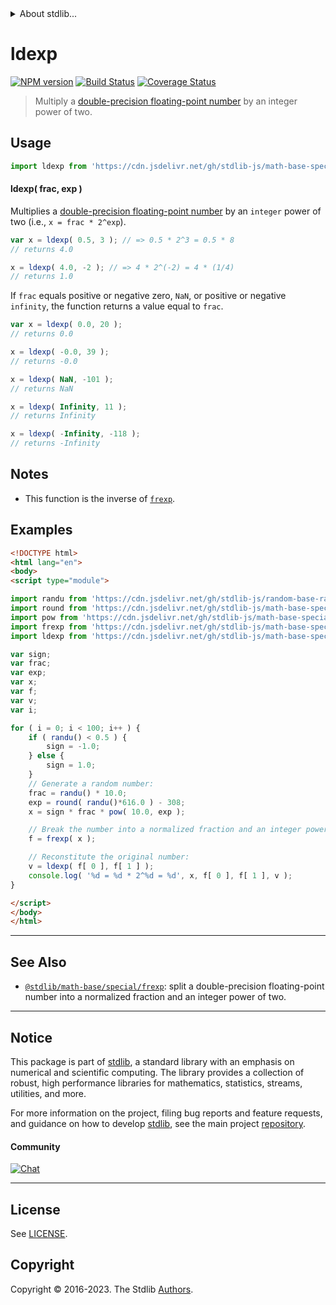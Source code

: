 <!--

@license Apache-2.0

Copyright (c) 2022 The Stdlib Authors.

Licensed under the Apache License, Version 2.0 (the "License");
you may not use this file except in compliance with the License.
You may obtain a copy of the License at

   http://www.apache.org/licenses/LICENSE-2.0

Unless required by applicable law or agreed to in writing, software
distributed under the License is distributed on an "AS IS" BASIS,
WITHOUT WARRANTIES OR CONDITIONS OF ANY KIND, either express or implied.
See the License for the specific language governing permissions and
limitations under the License.

-->


<details>
  <summary>
    About stdlib...
  </summary>
  <p>We believe in a future in which the web is a preferred environment for numerical computation. To help realize this future, we've built stdlib. stdlib is a standard library, with an emphasis on numerical and scientific computation, written in JavaScript (and C) for execution in browsers and in Node.js.</p>
  <p>The library is fully decomposable, being architected in such a way that you can swap out and mix and match APIs and functionality to cater to your exact preferences and use cases.</p>
  <p>When you use stdlib, you can be absolutely certain that you are using the most thorough, rigorous, well-written, studied, documented, tested, measured, and high-quality code out there.</p>
  <p>To join us in bringing numerical computing to the web, get started by checking us out on <a href="https://github.com/stdlib-js/stdlib">GitHub</a>, and please consider <a href="https://opencollective.com/stdlib">financially supporting stdlib</a>. We greatly appreciate your continued support!</p>
</details>

# ldexp

[![NPM version][npm-image]][npm-url] [![Build Status][test-image]][test-url] [![Coverage Status][coverage-image]][coverage-url] <!-- [![dependencies][dependencies-image]][dependencies-url] -->

> Multiply a [double-precision floating-point number][ieee754] by an integer power of two.



<section class="usage">

## Usage

```javascript
import ldexp from 'https://cdn.jsdelivr.net/gh/stdlib-js/math-base-special-ldexp@esm/index.mjs';
```

#### ldexp( frac, exp )

Multiplies a [double-precision floating-point number][ieee754] by an `integer` power of two (i.e., `x = frac * 2^exp`).

```javascript
var x = ldexp( 0.5, 3 ); // => 0.5 * 2^3 = 0.5 * 8
// returns 4.0

x = ldexp( 4.0, -2 ); // => 4 * 2^(-2) = 4 * (1/4)
// returns 1.0
```

If `frac` equals positive or negative zero, `NaN`, or positive or negative `infinity`, the function returns a value equal to `frac`.

```javascript
var x = ldexp( 0.0, 20 );
// returns 0.0

x = ldexp( -0.0, 39 );
// returns -0.0

x = ldexp( NaN, -101 );
// returns NaN

x = ldexp( Infinity, 11 );
// returns Infinity

x = ldexp( -Infinity, -118 );
// returns -Infinity
```

<section class="usage">

<section class="notes">

## Notes

-   This function is the inverse of [`frexp`][@stdlib/math/base/special/frexp].

</section>

<!-- /.notes -->

<section class="examples">

## Examples

<!-- eslint no-undef: "error" -->

```html
<!DOCTYPE html>
<html lang="en">
<body>
<script type="module">

import randu from 'https://cdn.jsdelivr.net/gh/stdlib-js/random-base-randu@esm/index.mjs';
import round from 'https://cdn.jsdelivr.net/gh/stdlib-js/math-base-special-round@esm/index.mjs';
import pow from 'https://cdn.jsdelivr.net/gh/stdlib-js/math-base-special-pow@esm/index.mjs';
import frexp from 'https://cdn.jsdelivr.net/gh/stdlib-js/math-base-special-frexp@esm/index.mjs';
import ldexp from 'https://cdn.jsdelivr.net/gh/stdlib-js/math-base-special-ldexp@esm/index.mjs';

var sign;
var frac;
var exp;
var x;
var f;
var v;
var i;

for ( i = 0; i < 100; i++ ) {
    if ( randu() < 0.5 ) {
        sign = -1.0;
    } else {
        sign = 1.0;
    }
    // Generate a random number:
    frac = randu() * 10.0;
    exp = round( randu()*616.0 ) - 308;
    x = sign * frac * pow( 10.0, exp );

    // Break the number into a normalized fraction and an integer power of two:
    f = frexp( x );

    // Reconstitute the original number:
    v = ldexp( f[ 0 ], f[ 1 ] );
    console.log( '%d = %d * 2^%d = %d', x, f[ 0 ], f[ 1 ], v );
}

</script>
</body>
</html>
```

</section>

<!-- /.examples -->

<!-- C interface documentation. -->



<!-- Section for related `stdlib` packages. Do not manually edit this section, as it is automatically populated. -->

<section class="related">

* * *

## See Also

-   <span class="package-name">[`@stdlib/math-base/special/frexp`][@stdlib/math/base/special/frexp]</span><span class="delimiter">: </span><span class="description">split a double-precision floating-point number into a normalized fraction and an integer power of two.</span>

</section>

<!-- /.related -->

<!-- Section for all links. Make sure to keep an empty line after the `section` element and another before the `/section` close. -->


<section class="main-repo" >

* * *

## Notice

This package is part of [stdlib][stdlib], a standard library with an emphasis on numerical and scientific computing. The library provides a collection of robust, high performance libraries for mathematics, statistics, streams, utilities, and more.

For more information on the project, filing bug reports and feature requests, and guidance on how to develop [stdlib][stdlib], see the main project [repository][stdlib].

#### Community

[![Chat][chat-image]][chat-url]

---

## License

See [LICENSE][stdlib-license].


## Copyright

Copyright &copy; 2016-2023. The Stdlib [Authors][stdlib-authors].

</section>

<!-- /.stdlib -->

<!-- Section for all links. Make sure to keep an empty line after the `section` element and another before the `/section` close. -->

<section class="links">

[npm-image]: http://img.shields.io/npm/v/@stdlib/math-base-special-ldexp.svg
[npm-url]: https://npmjs.org/package/@stdlib/math-base-special-ldexp

[test-image]: https://github.com/stdlib-js/math-base-special-ldexp/actions/workflows/test.yml/badge.svg?branch=v0.1.0
[test-url]: https://github.com/stdlib-js/math-base-special-ldexp/actions/workflows/test.yml?query=branch:v0.1.0

[coverage-image]: https://img.shields.io/codecov/c/github/stdlib-js/math-base-special-ldexp/main.svg
[coverage-url]: https://codecov.io/github/stdlib-js/math-base-special-ldexp?branch=main

<!--

[dependencies-image]: https://img.shields.io/david/stdlib-js/math-base-special-ldexp.svg
[dependencies-url]: https://david-dm.org/stdlib-js/math-base-special-ldexp/main

-->

[chat-image]: https://img.shields.io/gitter/room/stdlib-js/stdlib.svg
[chat-url]: https://app.gitter.im/#/room/#stdlib-js_stdlib:gitter.im

[stdlib]: https://github.com/stdlib-js/stdlib

[stdlib-authors]: https://github.com/stdlib-js/stdlib/graphs/contributors

[umd]: https://github.com/umdjs/umd
[es-module]: https://developer.mozilla.org/en-US/docs/Web/JavaScript/Guide/Modules

[deno-url]: https://github.com/stdlib-js/math-base-special-ldexp/tree/deno
[umd-url]: https://github.com/stdlib-js/math-base-special-ldexp/tree/umd
[esm-url]: https://github.com/stdlib-js/math-base-special-ldexp/tree/esm
[branches-url]: https://github.com/stdlib-js/math-base-special-ldexp/blob/main/branches.md

[stdlib-license]: https://raw.githubusercontent.com/stdlib-js/math-base-special-ldexp/main/LICENSE

[ieee754]: https://en.wikipedia.org/wiki/IEEE_754-1985

<!-- <related-links> -->

[@stdlib/math/base/special/frexp]: https://github.com/stdlib-js/math-base-special-frexp/tree/esm

<!-- </related-links> -->

</section>

<!-- /.links -->
